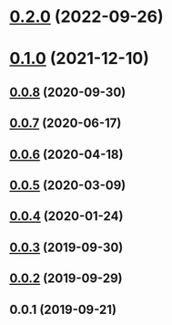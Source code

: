 # [0.2.0](https://github.com/ecerroni/mongo-search-parameters/compare/v0.1.0...v0.2.0) (2022-09-26)



# [0.1.0](https://github.com/ecerroni/mongo-search-parameters/compare/v0.0.8...v0.1.0) (2021-12-10)



## [0.0.8](https://github.com/ecerroni/mongo-search-parameters/compare/v0.0.7...v0.0.8) (2020-09-30)



## [0.0.7](https://github.com/ecerroni/mongo-search-parameters/compare/v0.0.6...v0.0.7) (2020-06-17)



## [0.0.6](https://github.com/ecerroni/mongo-search-parameters/compare/v0.0.5...v0.0.6) (2020-04-18)



## [0.0.5](https://github.com/ecerroni/mongo-search-parameters/compare/v0.0.4...v0.0.5) (2020-03-09)



## [0.0.4](https://github.com/ecerroni/mongo-search-parameters/compare/v0.0.3...v0.0.4) (2020-01-24)



## [0.0.3](https://github.com/ecerroni/mongo-search-parameters/compare/v0.0.2...v0.0.3) (2019-09-30)



## [0.0.2](https://github.com/ecerroni/mongo-search-parameters/compare/v0.0.1...v0.0.2) (2019-09-29)



## 0.0.1 (2019-09-21)




